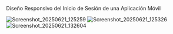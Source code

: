 Diseño Responsivo del Inicio de Sesión de una Aplicación Móvil


![Screenshot_20250621_125259](https://github.com/user-attachments/assets/41d71199-874e-4a64-b529-74a2f6f7b0c8)
![Screenshot_20250621_125326](https://github.com/user-attachments/assets/a6d71f62-f4e5-4107-a849-c154a2c5b720)
![Screenshot_20250621_132604](https://github.com/user-attachments/assets/1b6b1172-0509-4435-84cf-906d93a76f24)
